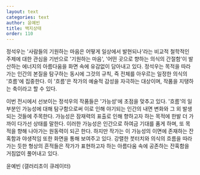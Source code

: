 ```yaml
---
layout: text
categories: text
author: 윤예빈
title: 백지상태
order: 110
---
```


정석우는 '사람들의 기원하는 마음은 어떻게 일상에서 발현되나'라는 비교적 철학적인 주제에 대한 관심을 기반으로 '기원하는 마음', '어떤 곳으로 향하는 의식의 간절함'이 발산하는 에너지의 아름다움을 화면 속에 유감없이 담아내고 있다. 정석우는 목적을 따라가는 인간의 본질을 탐구하는 동시에 그것의 규칙, 즉 전체를 아우르는 일정한 의식의 '흐름'에 집중한다. 이 '흐름'은 작가의 예술적 감성을 자극하는 대상이며, 작품을 지탱하는 축이라고 할 수 있다.

이번 전시에서 선보이는 정석우의 작품들은 '가능성'에 초점을 맞추고 있다. '흐름'의 일부분인 가능성에 대해 탐구함으로써 이로 인해 야기되는 인간의 내면 변화와 그 외 발생되는 것들에 주목한다. 가능성은 잠재력의 표출로 인해 향하고자 하는 목적에 한발 더 가까이 다가선 상태를 말한다. 이러한 가능성은 인간으로 하여금 기대를 품게 하며, 또 목적을 향해 나아가는 원동력이 되곤 한다. 하지만 작가는 이 가능성의 이면에 존재하는 잔혹함과 야생적임 또한 화면을 통해 보여주고 있다. 강렬한 붓터치와 의식의 흐름을 따라가는 듯한 형상의 흔적들은 작가가 표현하고자 하는 아름다움 속에 공존하는 잔혹함을 거침없이 풀어내고 있다.

윤예빈 (갤러리초이 큐레이터)
